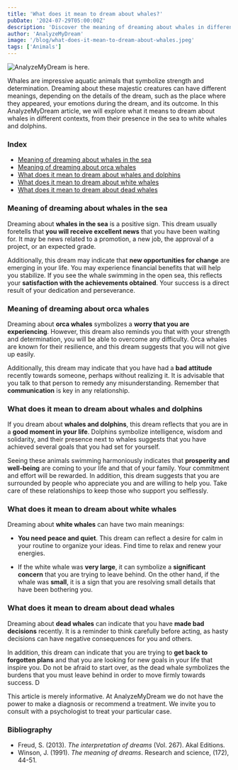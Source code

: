 ```yaml
---
title: 'What does it mean to dream about whales?'
pubDate: '2024-07-29T05:00:00Z'
description: 'Discover the meaning of dreaming about whales in different contexts and what your subconscious might be trying to communicate to you.'
author: 'AnalyzeMyDream'
image: '/blog/what-does-it-mean-to-dream-about-whales.jpeg'
tags: ['Animals']
---
```


![AnalyzeMyDream is here.](/blog/what-does-it-mean-to-dream-about-whales.jpeg)

Whales are impressive aquatic animals that symbolize strength and determination. Dreaming about these majestic creatures can have different meanings, depending on the details of the dream, such as the place where they appeared, your emotions during the dream, and its outcome. In this AnalyzeMyDream article, we will explore what it means to dream about whales in different contexts, from their presence in the sea to white whales and dolphins.

### Index

- [Meaning of dreaming about whales in the sea](#meaning-of-dreaming-about-whales-in-the-sea)
- [Meaning of dreaming about orca whales](#meaning-of-dreaming-about-orca-whales)
- [What does it mean to dream about whales and dolphins](#what-does-it-mean-to-dream-about-whales-and-dolphins)
- [What does it mean to dream about white whales](#what-does-it-mean-to-dream-about-white-whales)
- [What does it mean to dream about dead whales](#what-does-it-mean-to-dream-about-dead-whales)

### Meaning of dreaming about whales in the sea

Dreaming about **whales in the sea** is a positive sign. This dream usually foretells that **you will receive excellent news** that you have been waiting for. It may be news related to a promotion, a new job, the approval of a project, or an expected grade. 

Additionally, this dream may indicate that **new opportunities for change** are emerging in your life. You may experience financial benefits that will help you stabilize. If you see the whale swimming in the open sea, this reflects your **satisfaction with the achievements obtained**. Your success is a direct result of your dedication and perseverance. 

### Meaning of dreaming about orca whales

Dreaming about **orca whales** symbolizes a **worry that you are experiencing**. However, this dream also reminds you that with your strength and determination, you will be able to overcome any difficulty. Orca whales are known for their resilience, and this dream suggests that you will not give up easily. 

Additionally, this dream may indicate that you have had a **bad attitude** recently towards someone, perhaps without realizing it. It is advisable that you talk to that person to remedy any misunderstanding. Remember that **communication** is key in any relationship. 

### What does it mean to dream about whales and dolphins

If you dream about **whales and dolphins**, this dream reflects that you are in a **good moment in your life**. Dolphins symbolize intelligence, wisdom and solidarity, and their presence next to whales suggests that you have achieved several goals that you had set for yourself.

Seeing these animals swimming harmoniously indicates that **prosperity and well-being** are coming to your life and that of your family. Your commitment and effort will be rewarded. In addition, this dream suggests that you are surrounded by people who appreciate you and are willing to help you. Take care of these relationships to keep those who support you selflessly. 

### What does it mean to dream about white whales

Dreaming about **white whales** can have two main meanings:

- **You need peace and quiet**. This dream can reflect a desire for calm in your routine to organize your ideas. Find time to relax and renew your energies. 

- If the white whale was **very large**, it can symbolize a **significant concern** that you are trying to leave behind. On the other hand, if the whale was **small**, it is a sign that you are resolving small details that have been bothering you.

### What does it mean to dream about dead whales

Dreaming about **dead whales** can indicate that you have **made bad decisions** recently. It is a reminder to think carefully before acting, as hasty decisions can have negative consequences for you and others.

In addition, this dream can indicate that you are trying to **get back to forgotten plans** and that you are looking for new goals in your life that inspire you. Do not be afraid to start over, as the dead whale symbolizes the burdens that you must leave behind in order to move firmly towards success. D

This article is merely informative. At AnalyzeMyDream we do not have the power to make a diagnosis or recommend a treatment. We invite you to consult with a psychologist to treat your particular case.

### Bibliography

- Freud, S. (2013). *The interpretation of dreams* (Vol. 267). Akal Editions.
- Winson, J. (1991). *The meaning of dreams*. Research and science, (172), 44-51.